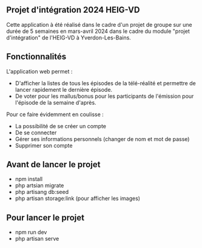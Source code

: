 ## Projet d'intégration 2024 HEIG-VD
Cette application à été réalisé dans le cadre d'un projet de groupe sur une durée de 5 semaines en mars-avril 2024 dans le cadre du module "projet d'intégration" de l'HEIG-VD à Yverdon-Les-Bains.

## Fonctionnalités
L'application web permet :
- D'afficher la listes de tous les épisodes de la télé-réalité et permettre de lancer rapidement le dernière épisode.
- De voter pour les mallus/bonus pour les participants de l'émission pour l'épisode de la semaine d'après.

Pour ce faire évidemment en coulisse :
- La possibilité de se créer un compte
- De se connecter
- Gérer ses informations personnels (changer de nom et mot de passe)
- Supprimer son compte

## Avant de lancer le projet
- npm install
- php artsian migrate
- php artisang db:seed
- php artisan storage:link (pour afficher les images)

## Pour lancer le projet 
- npm run dev
- php artisan serve


